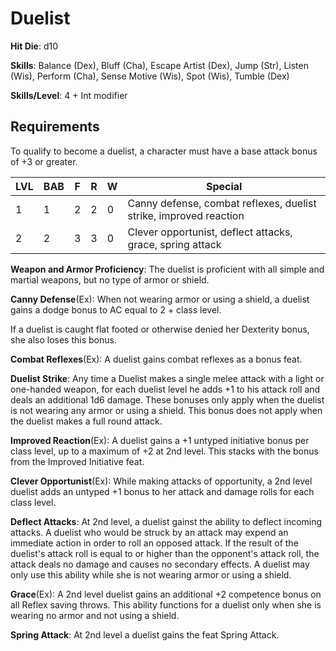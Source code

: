 # Duelist

**Hit Die**: d10

**Skills**: Balance (Dex), Bluff (Cha), Escape Artist (Dex), Jump (Str), Listen (Wis), Perform (Cha), Sense Motive (Wis), Spot (Wis), Tumble (Dex)

**Skills/Level**: 4 + Int modifier

## Requirements

To qualify to become a duelist, a character must have a base attack bonus of +3 or greater.

LVL | BAB | F | R | W | Special 
--- | --- | - | - | - | ------- 
1   | 1   | 2 | 2 | 0 | Canny defense, combat reflexes, duelist strike, improved reaction
2   | 2   | 3 | 3 | 0 | Clever opportunist, deflect attacks, grace, spring attack

**Weapon and Armor Proficiency**: The duelist is proficient with all simple and martial weapons, but no type of armor or shield.

**Canny Defense**(Ex): When not wearing armor or using a shield, a duelist gains a dodge bonus to AC equal to 2 + class level.

If a duelist is caught flat footed or otherwise denied her Dexterity bonus, she also loses this bonus.

**Combat Reflexes**(Ex): A duelist gains combat reflexes as a bonus feat.

**Duelist Strike**: Any time a Duelist makes a single melee attack with a light or one-handed weapon, for each duelist level he adds +1 to his attack roll and deals an additional 1d6 damage. These bonuses only apply when the duelist is not wearing any armor or using a shield. This bonus does not apply when the duelist makes a full round attack.

**Improved Reaction**(Ex): A duelist gains a +1 untyped initiative bonus per class level, up to a maximum of +2 at 2nd level. This stacks with the bonus from the Improved Initiative feat.

**Clever Opportunist**(Ex): While making attacks of opportunity, a 2nd level duelist adds an untyped +1 bonus to her attack and damage rolls for each class level.

**Deflect Attacks**: At 2nd level, a duelist gainst the ability to deflect incoming attacks. A duelist who would be struck by an attack may expend an immediate action in order to roll an opposed attack. If the result of the duelist's attack roll is equal to or higher than the opponent's attack roll, the attack deals no damage and causes no secondary effects. A duelist may only use this ability while she is not wearing armor or using a shield.


**Grace**(Ex): A 2nd level duelist gains an additional +2 competence bonus on all Reflex saving throws. This ability functions for a duelist only when she is wearing no armor and not using a shield.

**Spring Attack**: At 2nd level a duelist gains the feat Spring Attack.
